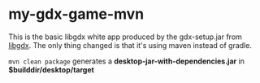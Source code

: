 # my-gdx-game-mvn

This is the basic libgdx white app produced by the gdx-setup.jar from [libgdx](https://libgdx.badlogicgames.com/).
The only thing changed is that it's using maven instead of gradle.

```mvn clean package``` generates a **desktop-jar-with-dependencies.jar** in **$builddir/desktop/target**
